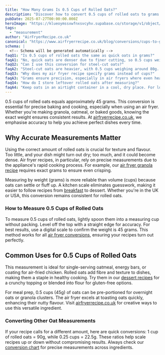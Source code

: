 ```yaml
---
title: "How Many Grams Is 0.5 Cups of Rolled Oats?"
description: "Discover how to convert 0.5 cups of rolled oats to grams for perfect air fryer recipes every time. Get precise measurements now!"
pubDate: 2025-07-27T00:00:00.000Z
heroImage: "https://klueoymssxwfnxsvcyhv.supabase.co/storage/v1/object/public/Shmucket/how-many-grams-is-0-5-cups-of-rolled-oats.webp"
tags:
  - "measurement"
author: "AirFryerRecipe.co.uk"
canonical: "https://www.airfryerrecipe.co.uk/blog/conversions/cups-to-grams/how-many-grams-is-0-5-cups-of-rolled-oats"
schema: |
  <!-- Schema will be generated automatically -->
faqQ1: "Is 0.5 cups of rolled oats the same as quick oats in grams?"
faqA1: "No, quick oats are denser due to finer cutting, so 0.5 cups weigh slightly more (about 50g). Rolled oats (45g per 0.5 cups) have a fluffier texture. Always check your recipe for the correct oat type."
faqQ2: "Can I use this conversion for steel-cut oats?"
faqA2: "Steel-cut oats are heavier, with 0.5 cups weighing around 80g. They require longer cooking times and aren't interchangeable with rolled oats in most air fryer recipes without adjustments."
faqQ3: "Why does my air fryer recipe specify grams instead of cups?"
faqA3: "Grams ensure precision, especially in air fryers where even heat distribution affects cooking. Volume measurements (cups) can vary, but weight (grams) guarantees consistency across all recipes."
faqQ4: "How do I store leftover rolled oats after measuring?"
faqA4: "Keep oats in an airtight container in a cool, dry place. For longer freshness, refrigerate or freeze them. Proper storage prevents staleness and maintains quality for future air fryer recipes."
---
```

<p>0.5 cups of rolled oats equals approximately 45 grams. This conversion is essential for precise baking and cooking, especially when using an air fryer. Whether you're making granola, oatmeal, or baked goods, knowing the exact weight ensures consistent results. At <a href=https://www.airfryerrecipe.co.uk>airfryerrecipe.co.uk</a>, we emphasise accuracy to help you achieve perfect dishes every time.</p>

<h2>Why Accurate Measurements Matter</h2>  
<p>Using the correct amount of rolled oats is crucial for texture and flavour. Too little, and your dish might turn out dry; too much, and it could become dense. Air fryer recipes, in particular, rely on precise measurements due to the appliance's rapid cooking process. For example, our <a href=https://www.airfryerrecipe.co.uk/recipes>air fryer granola recipe</a> requires exact grams to ensure even crisping.</p>  

<p>Measuring by weight (grams) is more reliable than volume (cups) because oats can settle or fluff up. A kitchen scale eliminates guesswork, making it easier to follow recipes from <a href=https://www.airfryerrecipe.co.uk/recipe-category/breakfast>breakfast</a> to dessert. Whether you're in the UK or USA, this conversion remains consistent for rolled oats.</p>  

<h3>How to Measure 0.5 Cups of Rolled Oats</h3>  
<p>To measure 0.5 cups of rolled oats, lightly spoon them into a measuring cup without packing. Level off the top with a straight edge for accuracy. For best results, use a digital scale to confirm the weight is 45 grams. This method works for all <a href=https://www.airfryerrecipe.co.uk/air-fryer-conversion-chart>air fryer conversions</a>, ensuring your recipes turn out perfectly.</p>  

<h2>Common Uses for 0.5 Cups of Rolled Oats</h2>  
<p>This measurement is ideal for single-serving oatmeal, energy bars, or coating for air-fried chicken. Rolled oats add fibre and texture to dishes, making them a staple in healthy cooking. Try them in our <a href=https://www.airfryerrecipe.co.uk/recipe-category/dessert>dessert recipes</a> for a crunchy topping or blended into flour for gluten-free options.</p>  

<p>For meal prep, 0.5 cups (45g) of oats can be pre-portioned for overnight oats or granola clusters. The air fryer excels at toasting oats quickly, enhancing their nutty flavour. Visit <a href=https://www.airfryerrecipe.co.uk>airfryerrecipe.co.uk</a> for creative ways to use this versatile ingredient.</p>  

<h3>Converting Other Oat Measurements</h3>  
<p>If your recipe calls for a different amount, here are quick conversions: 1 cup of rolled oats = 90g, while 0.25 cups = 22.5g. These ratios help scale recipes up or down without compromising results. Always check our <a href=https://www.airfryerrecipe.co.uk/air-fryer-conversion-chart>conversion chart</a> for precise measurements across ingredients.</p>
